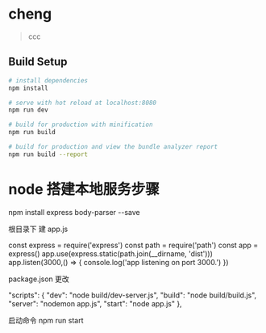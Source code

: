 # cheng

> ccc

## Build Setup

``` bash
# install dependencies
npm install

# serve with hot reload at localhost:8080
npm run dev

# build for production with minification
npm run build

# build for production and view the bundle analyzer report
npm run build --report
```

# node 搭建本地服务步骤
npm install express body-parser  --save  

根目录下 建 app.js

const express = require('express') 
const path = require('path') 
const app = express() 
app.use(express.static(path.join(__dirname, 'dist'))) 
app.listen(3000,() => { 
 console.log('app listening on port 3000.') 
})

package.json 更改

"scripts": { 
 "dev": "node build/dev-server.js", 
 "build": "node build/build.js", 
 "server": "nodemon app.js", 
 "start": "node app.js"
 },

 启动命令 npm run start